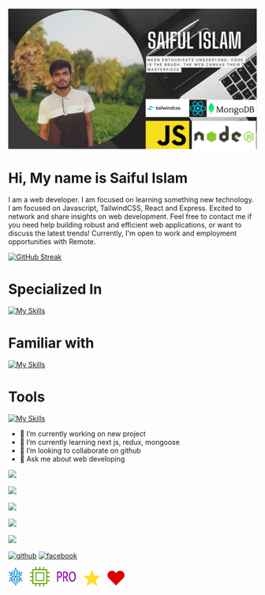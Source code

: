 
![cover image](./images/coverImg.png)


# Hi, My name is Saiful Islam
 

I am a web developer. I am focused on learning something new technology. I am focused on Javascript, TailwindCSS, React and Express. Excited to network and share insights on web development. Feel free to contact me if you need help building robust and efficient web applications, or want to discuss the latest trends! Currently, I'm open to work and employment opportunities with Remote.

[![GitHub Streak](https://github-readme-streak-stats.herokuapp.com?user=saiful1213&theme=burnt-neon)](https://git.io/streak-stats)


# Specialized In
[![My Skills](https://skillicons.dev/icons?i=js,react,tailwind,bootstrap,firebase)](https://skillicons.dev)

# Familiar with 
[![My Skills](https://skillicons.dev/icons?i=nodejs,express,mongodb)](https://skillicons.dev)

# Tools
[![My Skills](https://skillicons.dev/icons?i=vscode,git,github,figma,vite)](https://skillicons.dev)



- 🔭 I’m currently working on new project 
- 🌱 I’m currently learning next js, redux, mongoose 
- 👯 I’m looking to collaborate on github 
- 💬 Ask me about web developing 


![](http://github-profile-summary-cards.vercel.app/api/cards/profile-details?username=saiful1213&theme=2077)

![](http://github-profile-summary-cards.vercel.app/api/cards/repos-per-language?username=saiful1213&theme=2077)

![](http://github-profile-summary-cards.vercel.app/api/cards/most-commit-language?username=saiful1213&theme=2077)

![](http://github-profile-summary-cards.vercel.app/api/cards/stats?username=saiful1213&theme=2077)

![](http://github-profile-summary-cards.vercel.app/api/cards/productive-time?username=saiful1213&theme=2077&utcOffset=8)



[<img src='https://cdn.jsdelivr.net/npm/simple-icons@3.0.1/icons/github.svg' alt='github' height='40'>](https://github.com/https://github.com/saiful1213)  [<img src='https://cdn.jsdelivr.net/npm/simple-icons@3.0.1/icons/facebook.svg' alt='facebook' height='15'>](https://www.facebook.com/https://www.facebook.com/profile.php?id=100070004091081)  

<a href='https://archiveprogram.github.com/'><img src='https://raw.githubusercontent.com/acervenky/animated-github-badges/master/assets/acbadge.gif' width='30' height='40'></a> <a href='https://docs.github.com/en/developers'><img src='https://raw.githubusercontent.com/acervenky/animated-github-badges/master/assets/devbadge.gif' width='40' height='40'></a> <a href='https://github.com/pricing'><img src='https://raw.githubusercontent.com/acervenky/animated-github-badges/master/assets/pro.gif' width='40' height='40'></a> <a href='https://stars.github.com/'><img src='https://raw.githubusercontent.com/acervenky/animated-github-badges/master/assets/starbadge.gif' width='35' height='35'></a> <a href='https://docs.github.com/en/github/supporting-the-open-source-community-with-github-sponsors'><img src='https://raw.githubusercontent.com/acervenky/animated-github-badges/master/assets/sponsorbadge.gif' width='35' height='35'></a> 

